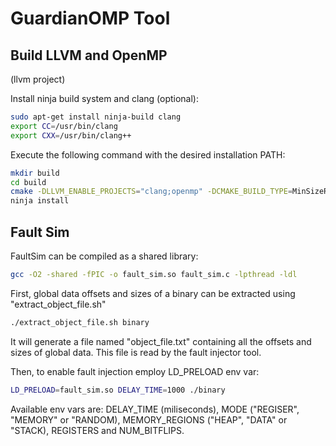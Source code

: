 # GuardianOMP Tool

## Build LLVM and OpenMP
(llvm project)

Install ninja build system and clang (optional):
```sh
sudo apt-get install ninja-build clang
export CC=/usr/bin/clang
export CXX=/usr/bin/clang++
```

Execute the following command with the desired installation PATH:

```sh
mkdir build
cd build
cmake -DLLVM_ENABLE_PROJECTS="clang;openmp" -DCMAKE_BUILD_TYPE=MinSizeRel -G "Ninja" -DCMAKE_INSTALL_PREFIX=${INS_PATH} ../llvm
ninja install
```

## Fault Sim

FaultSim can be compiled as a shared library:

```sh
gcc -O2 -shared -fPIC -o fault_sim.so fault_sim.c -lpthread -ldl
```

First, global data offsets and sizes of a binary can be extracted using "extract_object_file.sh"


```sh
./extract_object_file.sh binary
```

It will generate a file named "object_file.txt" containing all the offsets and sizes of global data. This file is read by the fault injector tool.

Then, to enable fault injection employ LD_PRELOAD env var:

```sh
LD_PRELOAD=fault_sim.so DELAY_TIME=1000 ./binary
```

Available env vars are: DELAY_TIME (miliseconds), MODE ("REGISER", "MEMORY" or "RANDOM), MEMORY_REGIONS ("HEAP", "DATA" or "STACK), REGISTERS and NUM_BITFLIPS.
